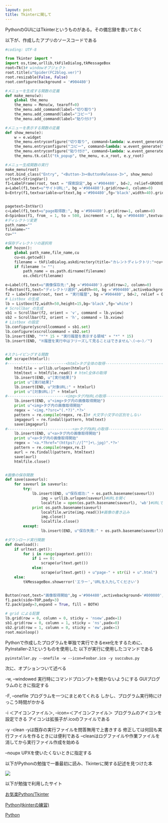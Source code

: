 ```yaml
---
layout: post
title: Tkinterに関して
---
```

PythonのGUIにはTkinterというものがある。その備忘録を書いておく

以下が、作成したアプリのソースコードである

```Python
#coding: UTF-8

from Tkinter import *
import os,time,urllib,tkFileDialog,tkMessageBox
root=Tk()# windowオブジェクト
root.title(u"Spider(FC2blog.ver)")
root.resizable(False, False)
root.configure(background = '#904480')

#メニューを生成する関数の定義
def make_menu(w):
    global the_menu
    the_menu = Menu(w, tearoff=0)
    the_menu.add_command(label="切り取り")
    the_menu.add_command(label="コピー")
    the_menu.add_command(label="貼り付け")

#メニューを表示する関数の定義
def show_menu(e):
    w = e.widget
    the_menu.entryconfigure("切り取り", command=lambda: w.event_generate("<<Cut>>"))
    the_menu.entryconfigure("コピー", command=lambda: w.event_generate("<<Copy>>"))
    the_menu.entryconfigure("貼り付け", command=lambda: w.event_generate("<<Paste>>"))
    the_menu.tk.call("tk_popup", the_menu, e.x_root, e.y_root)

#メニュー生成関数の実行
make_menu(root)
root.bind_class("Entry", "<Button-3><ButtonRelease-3>", show_menu)
urltext=StringVar()
f1=LabelFrame(root, text = "探索設定",bg ='#904480', bd=2, relief=GROOVE)
a=Label(f1,text=u"サイトURL:", bg ='#904480').grid(row=0, column=0)
b=Entry(f1,textvariable=urltext,bg ='#904480',fg='black',width=40).grid(row=0, column=1,padx=10,pady=5)


pagetext=IntVar()
c=Label(f1,text=u"page取得数:", bg ='#904480').grid(row=1, column=0)
d=Spinbox(f1, from_ = 1, to = 500, increment = 1, bg ='#904480',textvariable=pagetext, width = 39).grid(row=1, column=1)
#ディレクトリ変更
path_name=""
filename=""
cu=""

#保存ディレクトリの選択用
def hozon():
    global path_name,file_name,cu
    cu=os.getcwd()
    filename = tkFileDialog.askdirectory(title="カレントディレクトリ:"+cu+"\nディレクトリを選択してください",initialdir = path_name)
    if filename != "":
        path_name = os.path.dirname(filename)
        os.chdir(filename)

e=Label(f1,text=u"画像保存先:",bg ='#904480').grid(row=2, column=0)
f=Button(f1,text="ディレクトリ選択",width=40, bg ='#904480',activebackground='#800080', cursor='heart',command=hozon).grid(row=2, column=1,padx=10,pady=5)
f2 = LabelFrame(root, text = "実行履歴", bg ='#904480', bd=2, relief = GROOVE)
# Listbox の生成
lb = Listbox(f2,width=50,height=15,bg='black',fg='white')
# Scrollbar の生成
sb1 = Scrollbar(f2, orient = 'v', command = lb.yview)
sb2 = Scrollbar(f2, orient = 'h', command = lb.xview)
# Listbox の設定
lb.configure(yscrollcommand = sb1.set)
lb.configure(xscrollcommand = sb2.set)
lb.insert(END, "*"* 15 + "実行履歴を表示する領域" + "*" * 15)
lb.insert(END, "※履歴を実行中はフリーズして見ることはできません＼(~o~)／")


#スクレイピングする関数
def scrape(htmlurl):
#--------------------------<html>タグ全体の取得--------------------------------
	htmlfile = urllib.urlopen(htmlurl)
	htmltext = htmlfile.read() # html全体の取得
	lb.insert(END, u"[実行結果]")
	print u"[実行結果]"
	lb.insert(END, u"対象URL:" + htmlurl)
	print u"[対象URL:]" + htmlurl
#--------------------------<img>タグ内URLの取得--------------------------------
	lb.insert(END, u"<img>タグ内の画像取得開始")
	print u"<img>タグ内の画像取得開始"
	regex = '<img.*?src="(.*?)".*?>'
	pattern = re.compile(regex, re.I)# 大文字小文字の区別をしない
	imgageurl = re.findall(pattern, htmltext)
	save(imgageurl)
#-----------------------------<a>タグ内URLの取得-------------------------------
	lb.insert(END, u"<a>タグ内の画像取得開始")
	print u"<a>タグ内の画像取得開始"
	regex = '<a.*?href="(https?://[^"]+\.jpg)".*?>'
	pattern = re.compile(regex,re.I)
	aurl = re.findall(pattern, htmltext)
	save(aurl)
	htmlfile.close()


#画像の保存関数
def save(saveurls):
	for saveurl in saveurls:
		try:
			lb.insert(END, u"保存成功:" + os.path.basename(saveurl))
        		img = urllib.urlopen(saveurl)#URLを開く
        		localfile = open(os.path.basename(saveurl), 'wb')#URLで開く
			print os.path.basename(saveurl)
        		localfile.write(img.read())#画像の書き込み
        		img.close()
        		localfile.close()
		except:
				lb.insert(END, u"保存失敗:" + os.path.basename(saveurl))

#ダウンロード実行関数
def download():
    if urltext.get():
		for i in range(pagetext.get()):
			if i == 0:
				scrape(urltext.get())
			else:
				scrape(urltext.get() + u"page-" + str(i) + u".html")
    else:
        tkMessageBox.showerror('エラー','URLを入力してください')


Button(root,text="画像取得開始",bg ='#904480',activebackground='#800080',cursor='spider',command=download).pack(side=BOTTOM,pady=3)
f1.pack(side=TOP,pady=3)
f2.pack(pady=3,expand = True, fill = BOTH)

# grid による配置
lb.grid(row = 0, column = 0, sticky = 'nsew',padx=1)
sb1.grid(row = 0, column = 1, sticky = 'ns',padx=0)
sb2.grid(row = 1, column = 0, sticky = 'ew',padx=1)
root.mainloop()
```

Pythonで作成したプログラムを単独で実行できるexe化をするために、PyInstaller-2.1というものを使用した
以下が実行に使用したコマンドである

```
pyinstaller.py --onefile -w --icon=Foobar.ico -y succubus.py
```

次に、オプションついて述べる

 -w, –windowed
実行時にコマンドプロンプトを開かないようにする
GUIプログラムのときに指定する

 -F, –onefile
プログラムを一つにまとめてくれる
しかし、プログラム実行時にけっこう時間がかかる

 -i ＜アイコンファイル＞, –icon=＜アイコンファイル＞
プログラムのアイコンを設定できる アイコンは拡張子が.icoのファイルである

 -y
 -clean
 -yは既存の実行ファイルを問答無用で上書きする
修正しては何回も実行ファイルを作るときには便利である
–cleanはログファイルや作業ファイルを消してから実行ファイル作成を始める

 –noupx
UPXを使いたくないときに指定する

以下がPythonの勉強で一番最初に読み、Tkinterに関する記述を見つけた本

<a href="http://www.amazon.co.jp/gp/product/4873113938/ref=as_li_qf_sp_asin_il?ie=UTF8&camp=247&creative=1211&creativeASIN=4873113938&linkCode=as2&tag=animefreak00-22"><img border="0" src="http://ws-fe.amazon-adsystem.com/widgets/q?_encoding=UTF8&ASIN=4873113938&Format=_SL250_&ID=AsinImage&MarketPlace=JP&ServiceVersion=20070822&WS=1&tag=animefreak00-22" ></a><img src="http://ir-jp.amazon-adsystem.com/e/ir?t=animefreak00-22&l=as2&o=9&a=4873113938" width="1" height="1" border="0" alt="" style="border:none !important; margin:0px !important;"/>

以下が勉強で利用したサイト

[お気楽Python/Tkinter](http://www.geocities.jp/m_hiroi/light/pytk01.html)

[Python(tkinterの練習)](http://www.yamamo10.jp/yamamoto/comp/Python/tk_exercise02/index.php#INTRO)

[Python](http://www.java2s.com/Code/Python/GUI-Tk/CatalogGUI-Tk.htm)
